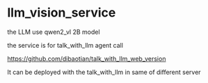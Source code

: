 # llm_vision_service

the LLM use qwen2_vl 2B model

the service is for talk_with_llm agent call

https://github.com/dibaotian/talk_with_llm_web_version

It can be deployed with the talk_with_llm in same of different server
